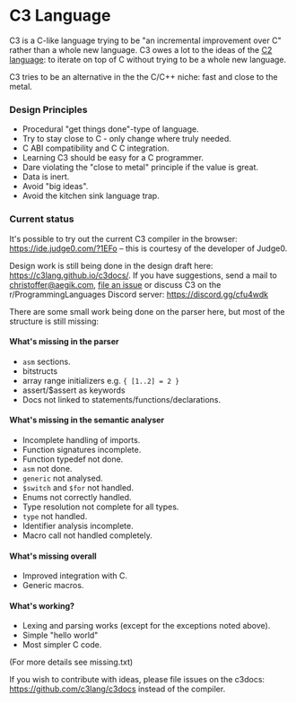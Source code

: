 # C3 Language

C3 is a C-like language trying to be "an incremental improvement over C" rather than a whole new language. 
C3 owes a lot to the ideas of the [C2 language](c2lang.org): to iterate on top of C without trying to be a 
whole new language.

C3 tries to be an alternative in the the C/C++ niche: fast and close to the metal.

### Design Principles
- Procedural "get things done"-type of language.
- Try to stay close to C - only change where truly needed.
- C ABI compatibility and C C integration.
- Learning C3 should be easy for a C programmer.
- Dare violating the "close to metal" principle if the value is great.
- Data is inert.
- Avoid "big ideas".
- Avoid the kitchen sink language trap.

### Current status

It's possible to try out the current C3 compiler in the browser: https://ide.judge0.com/?1EFo – this is courtesy of the
developer of Judge0. 

Design work is still being done in the design draft here: https://c3lang.github.io/c3docs/. If you have suggestions, send a mail to [christoffer@aegik.com](mailto:christoffer@aegik.com), [file an issue](https://github.com/c3lang/c3c/issues) or discuss C3 on the r/ProgrammingLanguages Discord server: https://discord.gg/cfu4wdk

There are some small work being done on the parser here, but most of the structure is still missing:

#### What's missing in the parser

- `asm` sections.
- bitstructs
- array range initializers e.g. `{ [1..2] = 2 }`
- assert/$assert as keywords
- Docs not linked to statements/functions/declarations.

#### What's missing in the semantic analyser

- Incomplete handling of imports.
- Function signatures incomplete.
- Function typedef not done.
- `asm` not done.
- `generic` not analysed.
- `$switch` and `$for` not handled.
- Enums not correctly handled.
- Type resolution not complete for all types.
- `type` not handled.
- Identifier analysis incomplete. 
- Macro call not handled completely.

#### What's missing overall

- Improved integration with C.
- Generic macros.

#### What's working?

- Lexing and parsing works (except for the exceptions noted above).
- Simple "hello world"
- Most simpler C code.

(For more details see missing.txt)

If you wish to contribute with ideas, please file issues on the c3docs: https://github.com/c3lang/c3docs instead of the compiler.

